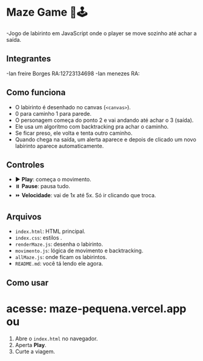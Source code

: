 # Maze Game 🧠🕹️

-Jogo de labirinto em JavaScript onde o player se move sozinho até achar a saída.

## Integrantes
-Ian freire Borges RA:12723134698
-Ian menezes RA:

## Como funciona

- O labirinto é desenhado no canvas (`<canvas>`).
- 0 para caminho 1 para parede.
- O personagem começa do ponto 2 e vai andando até achar o 3 (saída).
- Ele usa um algoritmo com backtracking pra achar o caminho.
- Se ficar preso, ele volta e tenta outro caminho.
- Quando chega na saída, um alerta aparece e depois de clicado um novo labirinto aparece automaticamente.

## Controles

- ▶️ **Play**: começa o movimento.
- ⏸️ **Pause**: pausa tudo.
- ⏩ **Velocidade**: vai de 1x até 5x. Só ir clicando que troca.

## Arquivos

- `index.html`: HTML principal.
- `index.css`: estilos .
- `renderMaze.js`: desenha o labirinto.
- `movimento.js`: lógica de movimento e backtracking.
- `allMaze.js`: onde ficam os labirintos.
- `README.md`: você tá lendo ele agora.

## Como usar
# acesse: maze-pequena.vercel.app ou
1. Abre o `index.html` no navegador.
2. Aperta **Play**.
3. Curte a viagem.
